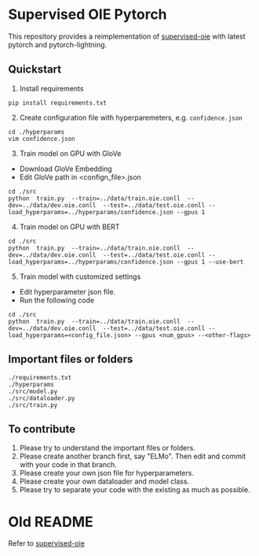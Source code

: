 # Supervised OIE Pytorch
This repository provides a reimplementation of [supervised-oie](https://github.com/gabrielStanovsky/supervised-oie) with latest pytorch and pytorch-lightning. 

## Quickstart
1. Install requirements
```
pip install requirements.txt
```

2. Create configuration file with hyperparemeters, e.g. `confidence.json`
```
cd ./hyperparams
vim confidence.json
```

3. Train model on GPU with GloVe
- Download GloVe Embedding
- Edit GloVe path in <confign_file>.json
```
cd ./src
python  train.py  --train=../data/train.oie.conll  --dev=../data/dev.oie.conll  --test=../data/test.oie.conll --load_hyperparams=../hyperparams/confidence.json --gpus 1
```

4. Train model on GPU with BERT
```
cd ./src
python  train.py  --train=../data/train.oie.conll  --dev=../data/dev.oie.conll  --test=../data/test.oie.conll --load_hyperparams=../hyperparams/confidence.json --gpus 1 --use-bert
```

5. Train model with customized settings
- Edit hyperparameter json file. 
- Run the following code
```
cd ./src
python  train.py  --train=../data/train.oie.conll  --dev=../data/dev.oie.conll  --test=../data/test.oie.conll --load_hyperparams=<config_file.json> --gpus <num_gpus> --<other-flags>
```

## Important files or folders
```
./requirements.txt
./hyperparams
./src/model.py
./src/dataloader.py
./src/train.py
```

## To contribute
1. Please try to understand the important files or folders. 
1. Please create another branch first, say "ELMo". Then edit and commit with your code in that branch. 
2. Please create your own json file for hyperparameters. 
3. Please create your own dataloader and model class. 
2. Please try to separate your code with the existing as much as possible. 

# Old README
Refer to [supervised-oie](https://github.com/gabrielStanovsky/supervised-oie)
